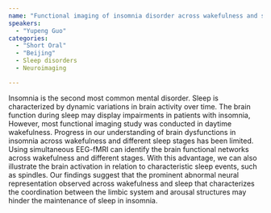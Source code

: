 ```yaml
---
name: "Functional imaging of insomnia disorder across wakefulness and sleep"
speakers:
  - "Yupeng Guo"
categories:
  - "Short Oral"
  - "Beijing"
  - Sleep disorders
  - Neuroimaging

---
```


Insomnia is the second most common mental disorder. Sleep is characterized by dynamic variations in brain activity over time. The brain function during sleep may display impairments in patients with insomnia, However, most functional imaging study was conducted in daytime wakefulness. Progress in our understanding of brain dysfunctions in insomnia across wakefulness and different sleep stages has been limited. Using simultaneous EEG-fMRI can identify the brain functional networks across wakefulness and different stages. With this advantage, we can also illustrate the brain activation in relation to characteristic sleep events, such as spindles. Our findings suggest that the prominent abnormal neural representation observed across wakefulness and sleep that characterizes the coordination between the limbic system and arousal structures may hinder the maintenance of sleep in insomnia.

